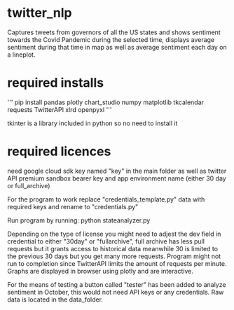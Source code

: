 # twitter_nlp
Captures tweets from governors of all the US states and shows sentiment towards the Covid Pandemic during the selected time, displays average sentiment during that time in map as well as average sentiment each day on a lineplot.

# required installs
''' pip install pandas plotly chart_studio numpy matplotlib tkcalendar requests TwitterAPI xlrd openpyxl '''

tkinter is a library included in python so no need to install it

# required licences
need google cloud sdk key named "key" in the main folder as well as twitter API premium sandbox bearer key and app environment name (either 30 day or full_archive)

For the program to work replace "credentials_template.py" data with required keys and rename to "credentials.py"

Run program by running: python stateanalyzer.py

Depending on the type of license you might need to adjest the dev field in credential to either "30day" or "fullarchive", full archive has less pull requests but it grants access to historical data meanwhile 30 is limited to the previous 30 days but you get many more requests. Program might not run to completion since TwitterAPI limits the amount of requests per minute. Graphs are displayed in browser using plotly and are interactive.

For the means of testing a button called "tester" has been added to analyze sentiment in October, this would not need API keys or any credentials. Raw data is located in the data_folder.


